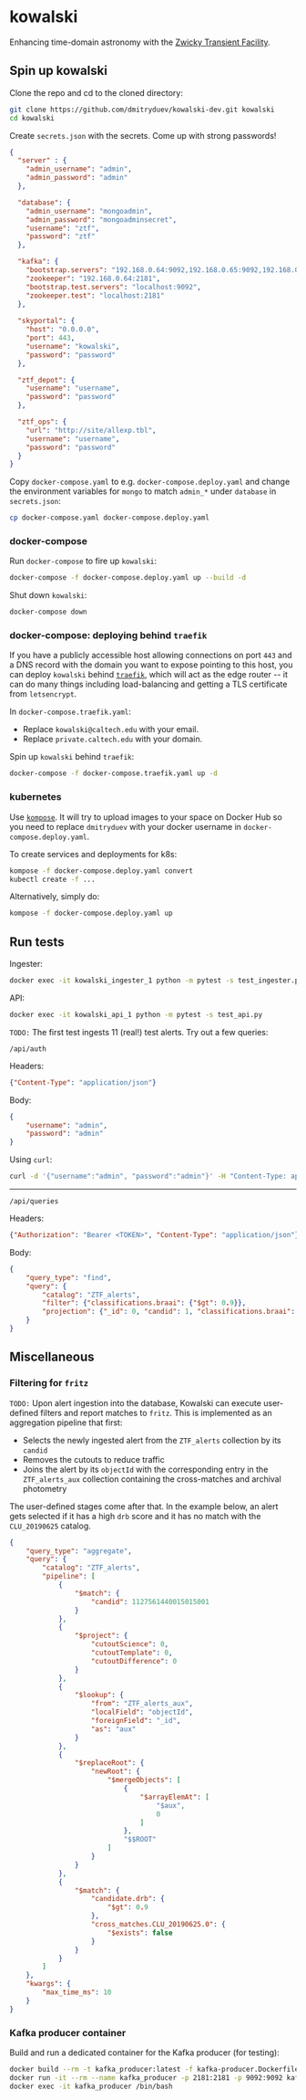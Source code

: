 # kowalski

Enhancing time-domain astronomy with the [Zwicky Transient Facility](https://ztf.caltech.edu).

## Spin up kowalski

Clone the repo and cd to the cloned directory:
```bash
git clone https://github.com/dmitryduev/kowalski-dev.git kowalski
cd kowalski
```

Create `secrets.json` with the secrets. Come up with strong passwords!
```json
{
  "server" : {
    "admin_username": "admin",
    "admin_password": "admin"
  },

  "database": {
    "admin_username": "mongoadmin",
    "admin_password": "mongoadminsecret",
    "username": "ztf",
    "password": "ztf"
  },

  "kafka": {
    "bootstrap.servers": "192.168.0.64:9092,192.168.0.65:9092,192.168.0.66:9092",
    "zookeeper": "192.168.0.64:2181",
    "bootstrap.test.servers": "localhost:9092",
    "zookeeper.test": "localhost:2181"
  },
  
  "skyportal": {
    "host": "0.0.0.0",
    "port": 443,
    "username": "kowalski",
    "password": "password"
  },

  "ztf_depot": {
    "username": "username",
    "password": "password"
  },

  "ztf_ops": {
    "url": "http://site/allexp.tbl",
    "username": "username",
    "password": "password"
  }
}
```

Copy `docker-compose.yaml` to e.g. `docker-compose.deploy.yaml` and change the environment variables for `mongo` 
to match `admin_*` under `database` in `secrets.json`:
```bash
cp docker-compose.yaml docker-compose.deploy.yaml
```

### docker-compose

Run `docker-compose` to fire up `kowalski`:
```bash
docker-compose -f docker-compose.deploy.yaml up --build -d
```

Shut down `kowalski`:
```bash
docker-compose down
```

### docker-compose: deploying behind `traefik`

If you have a publicly accessible host allowing connections on port `443` and a DNS record with the domain 
you want to expose pointing to this host, you can deploy `kowalski` behind [`traefik`](http://traefik.io), 
which will act as the edge router -- it can do many things including load-balancing and 
getting a TLS certificate from `letsencrypt`. 

In `docker-compose.traefik.yaml`:
- Replace `kowalski@caltech.edu` with your email.
- Replace `private.caltech.edu` with your domain.

Spin up `kowalski` behind `traefik`:

```bash
docker-compose -f docker-compose.traefik.yaml up -d
```

### kubernetes

Use [`kompose`](https://kompose.io/). 
It will try to upload images to your space on Docker Hub 
so you need to replace `dmitryduev` with your docker username in `docker-compose.deploy.yaml`.

To create services and deployments for k8s:
```bash
kompose -f docker-compose.deploy.yaml convert
kubectl create -f ...
```

Alternatively, simply do:
```bash
kompose -f docker-compose.deploy.yaml up
```


## Run tests

Ingester:
```bash
docker exec -it kowalski_ingester_1 python -m pytest -s test_ingester.py
```

API:
```bash
docker exec -it kowalski_api_1 python -m pytest -s test_api.py
```

`TODO:` The first test ingests 11 (real!) test alerts. Try out a few queries:

`/api/auth`

Headers:
```json
{"Content-Type": "application/json"}
```

Body:
```json
{
    "username": "admin",
    "password": "admin"
}
```

Using `curl`:
```bash
curl -d '{"username":"admin", "password":"admin"}' -H "Content-Type: application/json" -X POST https://localhost:4000/api/auth
```

---

`/api/queries`

Headers:
```json
{"Authorization": "Bearer <TOKEN>", "Content-Type": "application/json"}
```

Body:
```json
{
    "query_type": "find",
    "query": {
        "catalog": "ZTF_alerts",
    	"filter": {"classifications.braai": {"$gt": 0.9}},
    	"projection": {"_id": 0, "candid": 1, "classifications.braai": 1}
    }
}
```

## Miscellaneous

### Filtering for `fritz`

`TODO:` Upon alert ingestion into the database, Kowalski can execute user-defined filters and report matches to `fritz`.
This is implemented as an aggregation pipeline that first:
- Selects the newly ingested alert from the `ZTF_alerts` collection by its `candid`
- Removes the cutouts to reduce traffic
- Joins the alert by its `objectId` with the corresponding entry in the `ZTF_alerts_aux` collection containing the 
cross-matches and archival photometry

The user-defined stages come after that. In the example below, an alert gets selected if it has a high `drb` score and
it has no match with the `CLU_20190625` catalog.

```json
{
    "query_type": "aggregate",
    "query": {
        "catalog": "ZTF_alerts",
        "pipeline": [
            {
                "$match": {
                    "candid": 1127561440015015001
                }
            },
            {
                "$project": {
                    "cutoutScience": 0,
                    "cutoutTemplate": 0,
                    "cutoutDifference": 0
                }
            },
            {
                "$lookup": {
                    "from": "ZTF_alerts_aux",
                    "localField": "objectId",
                    "foreignField": "_id",
                    "as": "aux"
                }
            },
            {
                "$replaceRoot": {
                    "newRoot": {
                        "$mergeObjects": [
                            {
                                "$arrayElemAt": [
                                    "$aux",
                                    0
                                ]
                            },
                            "$$ROOT"
                        ]
                    }
                }
            },
            {
            	"$match": {
            		"candidate.drb": {
            			"$gt": 0.9
            		},
            		"cross_matches.CLU_20190625.0": {
	            		"$exists": false
	            	}
            	}
            }
        ]
    },
    "kwargs": {
        "max_time_ms": 10
    }
}
```

### Kafka producer container

Build and run a dedicated container for the Kafka producer (for testing):
```bash
docker build --rm -t kafka_producer:latest -f kafka-producer.Dockerfile .
docker run -it --rm --name kafka_producer -p 2181:2181 -p 9092:9092 kafka_producer:latest
docker exec -it kafka_producer /bin/bash
``` 